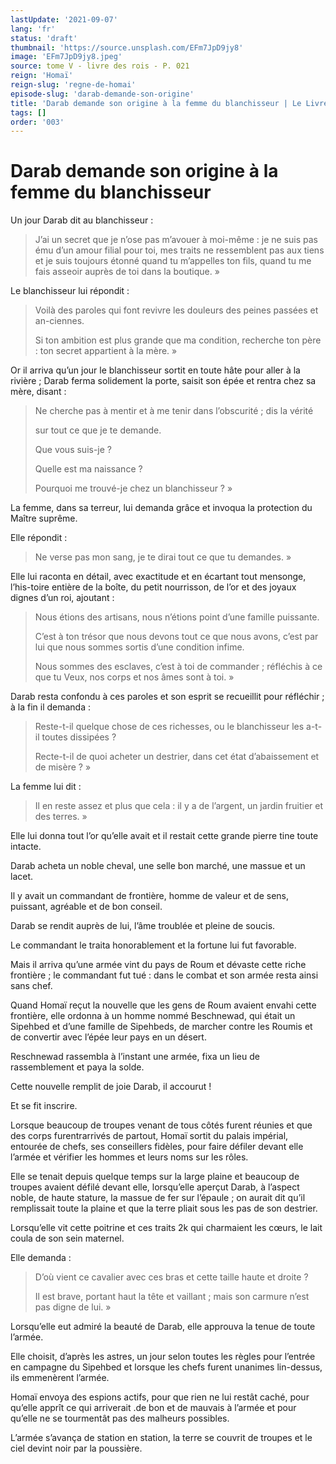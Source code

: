 ```yaml
---
lastUpdate: '2021-09-07'
lang: 'fr'
status: 'draft'
thumbnail: 'https://source.unsplash.com/EFm7JpD9jy8'
image: 'EFm7JpD9jy8.jpeg'
source: tome V - livre des rois - P. 021
reign: 'Homaï'
reign-slug: 'regne-de-homai'
episode-slug: 'darab-demande-son-origine'
title: 'Darab demande son origine à la femme du blanchisseur | Le Livre des Rois | Shâhnâmeh'
tags: []
order: '003'
---
```


<!-- LTeX: language=fr -->

# Darab demande son origine à la femme du blanchisseur

Un jour Darab dit au blanchisseur :

> J’ai un secret que je n’ose pas m’avouer à moi-même : je ne suis pas ému d’un amour filial pour toi, mes traits ne ressemblent pas aux tiens et je suis toujours étonné quand tu m’appelles ton fils, quand tu me fais asseoir auprès de toi dans la boutique. »

Le blanchisseur lui répondit :

> Voilà des paroles qui font revivre les douleurs des peines passées et an-ciennes.
>
> Si ton ambition est plus grande que ma condition, recherche ton père : ton secret appartient à la mère. »

Or il arriva qu’un jour le blanchisseur sortit en toute hâte pour aller à la rivière ; Darab ferma solidement la porte, saisit son épée et rentra chez sa mère, disant :

> Ne cherche pas à mentir et à me tenir dans l’obscurité ; dis la vérité
>
> sur tout ce que je te demande.
>
> Que vous suis-je ?
>
> Quelle est ma naissance ?
>
> Pourquoi me trouvé-je chez un blanchisseur ? »

La femme, dans sa terreur, lui demanda grâce et invoqua la protection du Maître suprême.

Elle répondit :

> Ne verse pas mon sang, je te dirai tout ce que tu demandes. »

Elle lui raconta en détail, avec exactitude et en écartant tout mensonge, l’his-toire entière de la boîte, du petit nourrisson, de l’or et des joyaux dignes d’un roi, ajoutant :

> Nous étions des artisans, nous n’étions point d’une famille puissante.
>
> C’est à ton trésor que nous devons tout ce que nous avons, c’est par lui que nous sommes sortis d’une condition infime.
>
> Nous sommes des esclaves, c’est à toi de commander ; réfléchis à ce que tu Veux, nos corps et nos âmes sont à toi. »

Darab resta confondu à ces paroles et son esprit se recueillit pour réfléchir ; à la fin il demanda :

> Reste-t-il quelque chose de ces richesses, ou le blanchisseur les a-t-il toutes dissipées ?
>
> Recte-t-il de quoi acheter un destrier, dans cet état d’abaissement et de misère ? »

La femme lui dit :

> Il en reste assez et plus que cela : il y a de l’argent, un jardin fruitier et des terres. »

Elle lui donna tout l’or qu’elle avait et il restait cette grande pierre tine toute intacte.

Darab acheta un noble cheval, une selle bon marché, une massue et un lacet.

Il y avait un commandant de frontière, homme de valeur et de sens, puissant, agréable et de bon conseil.

Darab se rendit auprès de lui, l’âme troublée et pleine de soucis.

Le commandant le traita honorablement et la fortune lui fut favorable.

Mais il arriva qu’une armée vint du pays de Roum et dévaste cette riche frontière ; le commandant fut tué : dans le combat et son armée resta ainsi sans chef.

Quand Homaï reçut la nouvelle que les gens de Roum avaient envahi cette frontière, elle ordonna à un homme nommé Beschnewad, qui était un Sipehbed et d’une famille de Sipehbeds, de marcher contre les Roumis et de convertir avec l’épée leur pays en un désert.

Reschnewad rassembla à l’instant une armée, fixa un lieu de rassemblement et paya la solde.

Cette nouvelle remplit de joie Darab, il accourut !

Et se fit inscrire.

Lorsque beaucoup de troupes venant de tous côtés furent réunies et que des corps furentrarrivés de partout, Homaï sortit du palais impérial, entourée de chefs, ses conseillers fidèles, pour faire défiler devant elle l’armée et vérifier les hommes et leurs noms sur les rôles.

Elle se tenait depuis quelque temps sur la large plaine et beaucoup de troupes avaient défilé devant elle, lorsqu’elle aperçut Darab, à l’aspect noble, de haute stature, la massue de fer sur l’épaule ; on aurait dit qu’il remplissait toute la plaine et que la terre pliait sous les pas de son destrier.

Lorsqu’elle vit cette poitrine et ces traits 2k qui charmaient les cœurs, le lait coula de son sein maternel.

Elle demanda :

> D’où vient ce cavalier avec ces bras et cette taille haute et droite ?
>
> Il est brave, portant haut la tête et vaillant ; mais son carmure n’est pas digne de lui. »

Lorsqu’elle eut admiré la beauté de Darab, elle approuva la tenue de toute l’armée.

Elle choisit, d’après les astres, un jour selon toutes les règles pour l’entrée en campagne du Sipehbed et lorsque les chefs furent unanimes lin-dessus, ils emmenèrent l’armée.

Homaï envoya des espions actifs, pour que rien ne lui restât caché, pour qu’elle apprît ce qui arriverait .de bon et de mauvais à l’armée et pour qu’elle ne se tourmentât pas des malheurs possibles.

L’armée s’avança de station en station, la terre se couvrit de troupes et le ciel devint noir par la poussière.
